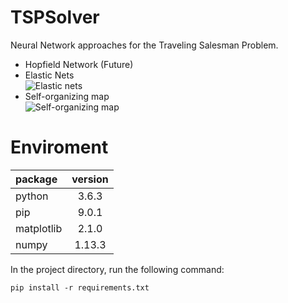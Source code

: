 # TSPSolver
Neural Network approaches for the Traveling Salesman Problem.
- Hopfield Network (Future)  
- Elastic Nets  
![Elastic nets](https://github.com/ishidur/TSPSolver/blob/develop/results/random_10_cities/elastic_nets/animation.gif)
- Self-organizing map  
![Self-organizing map](https://github.com/ishidur/TSPSolver/blob/develop/results/random_10_cities/self_organizing_map/animation.gif)

# Enviroment
|package|version|
|:--|:--:|
|python|3.6.3|
|pip|9.0.1|
|matplotlib|2.1.0|
|numpy|1.13.3|

In the project directory, run the following command:  
```
pip install -r requirements.txt
```
